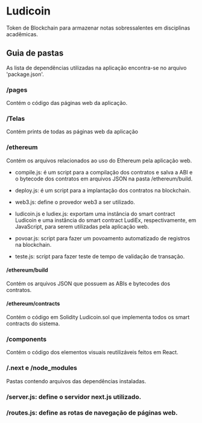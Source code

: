 # Ludicoin
Token de Blockchain para armazenar notas sobressalentes em disciplinas acadêmicas.

## Guia de pastas

As lista de dependências utilizadas na aplicação encontra-se no arquivo 'package.json'.

### /pages
Contém o código das páginas web da aplicação.

### /Telas
Contém prints de todas as páginas web da aplicação

### /ethereum
Contém os arquivos relacionados ao uso do Ethereum pela aplicação web.

- compile.js: é um script para a compilação dos contratos e salva a ABI e o bytecode dos contratos em arquivos JSON na pasta /ethereum/build.

- deploy.js: é um script para a implantação dos contratos na blockchain.

- web3.js: define o provedor web3 a ser utilizado.

- ludicoin.js e ludiex.js: exportam uma instância do smart contract Ludicoin e uma instância do smart contract LudiEx, respectivamente, em JavaScript, para serem utilizadas pela aplicação web.

- povoar.js: script para fazer um povoamento automatizado de registros na blockchain.

- teste.js: script para fazer teste de tempo de validação de transação.

#### /ethereum/build
Contém os arquivos JSON que possuem as ABIs e bytecodes dos contratos.

#### /ethereum/contracts
Contém o código em Solidity Ludicoin.sol que implementa todos os smart contracts do sistema.

### /components
Contém o código dos elementos visuais reutilizáveis feitos em React.

### /.next e /node_modules
Pastas contendo arquivos das dependências instaladas.

### /server.js: define o servidor next.js utilizado.

### /routes.js: define as rotas de navegação de páginas web.






